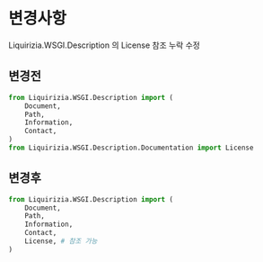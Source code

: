 # 변경사항

Liquirizia.WSGI.Description 의 License 참조 누락 수정

## 변경전

```python
from Liquirizia.WSGI.Description import (
	Document,
	Path,
	Information,
	Contact,
)
from Liquirizia.WSGI.Description.Documentation import License
```

## 변경후

```python
from Liquirizia.WSGI.Description import (
	Document,
	Path,
	Information,
	Contact,
	License, # 참조 가능
)
```
